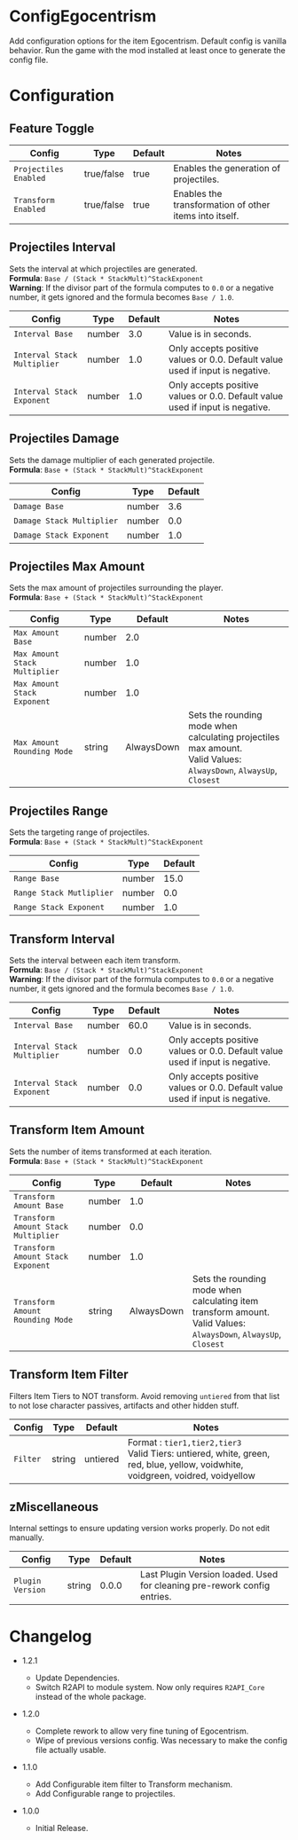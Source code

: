 # ConfigEgocentrism
 
Add configuration options for the item Egocentrism. Default config is vanilla behavior. Run the game with the mod installed at least once to generate the config file.

# Configuration

## Feature Toggle
|Config|Type|Default|Notes|
|------|----|-------|-----|
|`Projectiles Enabled`|true/false|true|Enables the generation of projectiles.|
|`Transform Enabled`|true/false|true|Enables the transformation of other items into itself.|

## Projectiles Interval
Sets the interval at which projectiles are generated. <br>**Formula**: `Base / (Stack * StackMult)^StackExponent`<br>**Warning**: If the divisor part of the formula computes to `0.0` or a negative number, it gets ignored and the formula becomes `Base / 1.0`.

|Config|Type|Default|Notes|
|------|----|-------|-----|
|`Interval Base`|number|3.0|Value is in seconds.|
|`Interval Stack Multiplier`|number|1.0|Only accepts positive values or 0.0. Default value used if input is negative.|
|`Interval Stack Exponent`|number|1.0|Only accepts positive values or 0.0. Default value used if input is negative.|

## Projectiles Damage
Sets the damage multiplier of each generated projectile. <br>**Formula**: `Base + (Stack * StackMult)^StackExponent`

|Config|Type|Default|
|------|----|-------|
|`Damage Base`|number|3.6|
|`Damage Stack Multiplier`|number|0.0|
|`Damage Stack Exponent`|number|1.0|

## Projectiles Max Amount
Sets the max amount of projectiles surrounding the player. <br>**Formula**: `Base + (Stack * StackMult)^StackExponent`

|Config|Type|Default|Notes|
|------|----|-------|-----|
|`Max Amount Base`|number|2.0||
|`Max Amount Stack Multiplier`|number|1.0||
|`Max Amount Stack Exponent`|number|1.0||
|`Max Amount Rounding Mode`|string|AlwaysDown|Sets the rounding mode when calculating projectiles max amount.<br>Valid Values: `AlwaysDown`, `AlwaysUp`, `Closest`|

## Projectiles Range
Sets the targeting range of projectiles. <br>**Formula**: `Base + (Stack * StackMult)^StackExponent`

|Config|Type|Default|
|------|----|-------|
|`Range Base`|number|15.0|
|`Range Stack Mutliplier`|number|0.0|
|`Range Stack Exponent`|number|1.0|

## Transform Interval
Sets the interval between each item transform. <br>**Formula**: `Base / (Stack * StackMult)^StackExponent`<br>**Warning**: If the divisor part of the formula computes to `0.0` or a negative number, it gets ignored and the formula becomes `Base / 1.0`.

|Config|Type|Default|Notes|
|------|----|-------|-----|
|`Interval Base`|number|60.0|Value is in seconds.|
|`Interval Stack Multiplier`|number|0.0|Only accepts positive values or 0.0. Default value used if input is negative.|
|`Interval Stack Exponent`|number|0.0|Only accepts positive values or 0.0. Default value used if input is negative.|

## Transform Item Amount
Sets the number of items transformed at each iteration. <br>**Formula**: `Base + (Stack * StackMult)^StackExponent`

|Config|Type|Default|Notes|
|------|----|-------|-----|
|`Transform Amount Base`|number|1.0||
|`Transform Amount Stack Multiplier`|number|0.0||
|`Transform Amount Stack Exponent`|number|1.0||
|`Transform Amount Rounding Mode`|string|AlwaysDown|Sets the rounding mode when calculating item transform amount.<br>Valid Values: `AlwaysDown`, `AlwaysUp`, `Closest`|

## Transform Item Filter
Filters Item Tiers to NOT transform. Avoid removing `untiered` from that list to not lose character passives, artifacts and other hidden stuff.

|Config|Type|Default|Notes|
|------|----|-------|-----|
|`Filter`|string|untiered|Format : `tier1,tier2,tier3`<br>Valid Tiers: untiered, white, green, red, blue, yellow, voidwhite, voidgreen, voidred, voidyellow|

## zMiscellaneous
Internal settings to ensure updating version works properly. Do not edit manually.

|Config|Type|Default|Notes|
|------|----|-------|-----|
|`Plugin Version`|string|0.0.0|Last Plugin Version loaded. Used for cleaning pre-rework config entries.|

# Changelog 

- 1.2.1
    - Update Dependencies.
    - Switch R2API to module system. Now only requires `R2API_Core` instead of the whole package.

- 1.2.0
    - Complete rework to allow very fine tuning of Egocentrism.
    - Wipe of previous versions config. Was necessary to make the config file actually usable.

- 1.1.0
	- Add Configurable item filter to Transform mechanism.
	- Add Configurable range to projectiles.
	
- 1.0.0 
	- Initial Release.